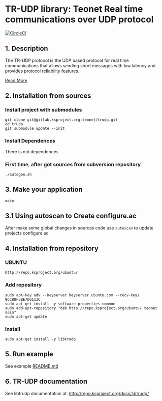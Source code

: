 # TR-UDP library: Teonet Real time communications over UDP protocol

[![CircleCI](https://circleci.com/gh/teonet-co/trudp.svg?style=svg)](https://circleci.com/gh/teonet-co/trudp)

## 1. Description

The TR-UDP protocol is the UDP based protocol for real time communications that 
allows sending short messages with low latency and provides protocol reliability 
features.

[Read More](https://gitlab.ksproject.org/teonet/teonet/wikis/tr-udp)

## 2. Installation from sources

### Install project with submodules

    git clone git@gitlab.ksproject.org:teonet/trudp.git
    cd trudp
    git submodule update --init


### Install Dependences

There is not dependences

### First time, after got sources from subversion repository

    ./autogen.sh

## 3. Make your application 

    make


## 3.1 Using autoscan to Create configure.ac

After make some global changes in sources code use ```autoscan``` to update projects 
configure.ac

## 4. Installation from repository

### UBUNTU

    http://repo.ksproject.org/ubuntu/
    
### Add repository

    sudo apt-key adv --keyserver keyserver.ubuntu.com --recv-keys 8CC88F3BE7D6113C
    sudo apt-get install -y software-properties-common
    sudo add-apt-repository "deb http://repo.ksproject.org/ubuntu/ teonet main"
    sudo apt-get update

### Install

    sudo apt-get install -y libtrudp

## 5. Run example
    
See example [README.md](examples/README.md)


## 6. TR-UDP documentation

See libtrudp documentation at: http://repo.ksproject.org/docs/libtrudp/
